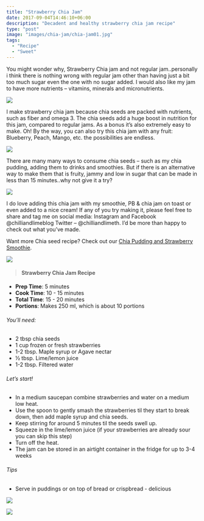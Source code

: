 ```yaml
---
title: "Strawberry Chia Jam"
date: 2017-09-04T14:46:10+06:00
description: "Decadent and healthy strawberry chia jam recipe"
type: "post"
image: "images/chia-jam/chia-jam01.jpg"
tags:
  - "Recipe"
  - "Sweet"
---
```



You might wonder why, Strawberry Chia jam and not regular jam..personally i think there is nothing wrong with regular jam other than having just a bit too much sugar even the one with no sugar added. I would also like my jam to have more nutrients – vitamins, minerals and micronutrients.

![](../images/chia-jam/chia-jam02.jpg)

I make strawberry chia jam because chia seeds are packed with nutrients, such as fiber and omega 3. The chia seeds add a huge boost in nutrition for this jam, compared to regular jams. As a bonus it’s also extremely easy to make. Oh! By the way, you can also try this chia jam with any fruit: Blueberry, Peach, Mango, etc. the possibilities are endless.

![](../images/chia-jam/chia-jam03.jpg)

There are many many ways to consume chia seeds – such as my chia pudding, adding them to drinks and smoothies. But if there is an alternative way to make them that is fruity, jammy and low in sugar that can be made in less than 15 minutes..why not give it a try?

![](../images/chia-jam/chia-jam04.jpg)

I do love adding this chia jam with my smoothie, PB & chia jam on toast or even added to a nice cream! If any of you try making it, please feel free to share and tag me on social media: Instagram and Facebook @chilliandlimeblog Twitter – @chilliandlimeth. I’d be more than happy to check out what you’ve made.

Want more Chia seed recipe? Check out our [Chia Pudding and Strawberry Smoothie](Urlneeded.com).

![](../images/chia-jam/chia-jam05.jpg)

>#### Strawberry Chia Jam Recipe

- **Prep Time**: 5 minutes
- **Cook Time**: 10 - 15 minutes
- **Total Time**: 15 - 20 minutes
- **Portions**: Makes 250 ml, which is about 10 portions

###### You’ll need:
- 2 tbsp chia seeds
- 1 cup frozen or fresh strawberries
- 1-2 tbsp. Maple syrup or Agave nectar
- ½  tbsp. Lime/lemon juice
- 1-2 tbsp. Filtered water
###### Let’s start!
- In a medium saucepan combine strawberries and water on a medium low heat.
- Use the spoon to gently smash the strawberries til they start to break down, then add maple syrup and chia seeds.
- Keep stirring for around 5 minutes til the seeds swell up.
- Squeeze in the lime/lemon juice (if your strawberries are already sour you can skip this step)
- Turn off the heat.
- The jam can be stored in an airtight container in the fridge for up to 3-4 weeks
###### Tips
- Serve in puddings or on top of bread or crispbread - delicious

![](../images/chia-jam/chia-jam06.jpg)

![](../images/chia-jam/chia-jam07.jpg)
